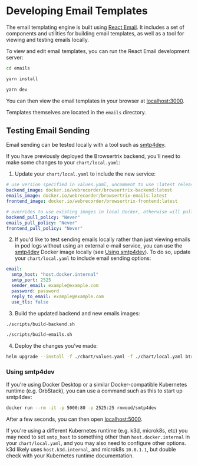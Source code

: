 # Developing Email Templates

The email templating engine is built using [React Email](https://react.email/). It includes a set of components and utilities for building email templates, as well as a tool for viewing and testing emails locally.

To view and edit email templates, you can run the React Email development server:

```sh
cd emails
```
```sh
yarn install
```
```sh
yarn dev
```

You can then view the email templates in your browser at [localhost:3000](http://localhost:3000).

Templates themselves are located in the `emails` directory.

## Testing Email Sending

Email sending can be tested locally with a tool such as [smtp4dev](https://github.com/rnwood/smtp4dev).

If you have previously deployed the Browsertrix backend, you'll need to make some changes to your `chart/local.yaml`:

1. Update your `chart/local.yaml` to include the new service:
  ```yaml hl_lines="3 8"
  # use version specified in values.yaml, uncomment to use :latest release instead
  backend_image: docker.io/webrecorder/browsertrix-backend:latest
  emails_image: docker.io/webrecorder/browsertrix-emails:latest
  frontend_image: docker.io/webrecorder/browsertrix-frontend:latest

  # overrides to use existing images in local Docker, otherwise will pull from repository
  backend_pull_policy: "Never"
  emails_pull_policy: "Never"
  frontend_pull_policy: "Never"
  ```
2. If you'd like to test sending emails locally rather than just viewing emails in pod logs without using an external e-mail service, you can use the [smtp4dev](https://github.com/rnwood/smtp4dev) Docker image locally (see [Using smtp4dev](#using-smtp4dev)). To do so, update your `chart/local.yaml` to include email sending options:
  ```yaml hl_lines="1-7"
  email:
    smtp_host: "host.docker.internal"
    smtp_port: 2525
    sender_email: example@example.com
    password: password
    reply_to_email: example@example.com
    use_tls: false
  ```
3. Build the updated backend and new emails images:
  ```sh
  ./scripts/build-backend.sh
  ```
  ```sh
  ./scripts/build-emails.sh
  ```
4. Deploy the changes you've made:
  ```sh
  helm upgrade --install -f ./chart/values.yaml -f ./chart/local.yaml btrix ./chart/
  ```

### Using smtp4dev

If you're using Docker Desktop or a similar Docker-compatible Kubernetes runtime (e.g. OrbStack), you can use a command such as this to start up smtp4dev:
```sh
docker run --rm -it -p 5000:80 -p 2525:25 rnwood/smtp4dev
```

After a few seconds, you can then open [localhost:5000](http://localhost:5000).

If you're using a different Kubernetes runtime (e.g. k3d, microk8s, etc) you may need to set `smtp_host` to something other than `host.docker.internal` in your `chart/local.yaml`, and you may also need to configure other options. k3d likely uses `host.k3d.internal`, and microk8s `10.0.1.1`, but double check with your Kubernetes runtime documentation.
